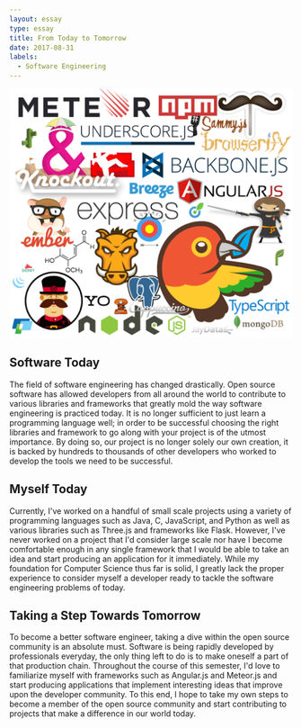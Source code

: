 ```yaml
---
layout: essay
type: essay
title: From Today to Tomorrow
date: 2017-08-31
labels:
  - Software Engineering
---
```


<img class="ui medium left floated image" src="../images/frameworks.png">

## Software Today
The field of software engineering has changed drastically. Open source software has allowed developers from all around the world to contribute to various libraries and frameworks that greatly mold the way software engineering is practiced today. It is no longer sufficient to just learn a programming language well; in order to be successful choosing the right libraries and framework to go along with your project is of the utmost importance. By doing so, our project is no longer solely our own creation, it is backed by hundreds to thousands of other developers who worked to develop the tools we need to be successful.

## Myself Today
Currently, I've worked on a handful of small scale projects using a variety of programming languages such as Java, C, JavaScript, and Python as well as various libraries such as Three.js and frameworks like Flask. However, I've never worked on a project that I'd consider large scale nor have I become comfortable enough in any single framework that I would be able to take an idea and start producing an application for it immediately. While my foundation for Computer Science thus far is solid, I greatly lack the proper experience to consider myself a developer ready to tackle the software engineering problems of today.

## Taking a Step Towards Tomorrow
To become a better software engineer, taking a dive within the open source community is an absolute must. Software is being rapidly developed by professionals everyday, the only thing left to do is to make oneself a part of that production chain. Throughout the course of this semester, I'd love to familiarize myself with frameworks such as Angular.js and Meteor.js and start producing applications that implement interesting ideas that improve upon the developer community. To this end, I hope to take my own steps to become a member of the open source community and start contributing to projects that make a difference in our world today.
